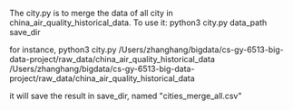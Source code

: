 The city.py is to merge the data of all city in china_air_quality_historical_data.
To use it:
python3 city.py data_path save_dir

for instance, 
python3 city.py /Users/zhanghang/bigdata/cs-gy-6513-big-data-project/raw_data/china_air_quality_historical_data /Users/zhanghang/bigdata/cs-gy-6513-big-data-project/raw_data/china_air_quality_historical_data

it will save the result in save_dir, named "cities_merge_all.csv"

